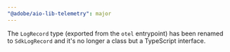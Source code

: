 ```yaml
---
"@adobe/aio-lib-telemetry": major
---
```


The `LogRecord` type (exported from the `otel` entrypoint) has been renamed to `SdkLogRecord` and it's no longer a class but a TypeScript interface.
